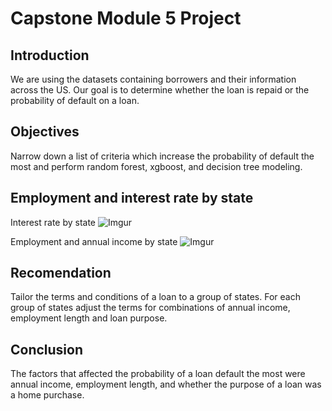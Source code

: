 # Capstone Module 5 Project 

## Introduction
We are using the datasets containing borrowers and their information across the US. Our goal is to determine whether the loan is repaid or the probability of default on a loan. 
 

## Objectives
Narrow down a list of criteria which increase the probability of default the most and perform random forest, xgboost, and decision tree modeling. 


## Employment and interest rate by state

Interest rate by state
![Imgur](https://i.imgur.com/WvWivEh.png)

Employment and annual income by state
![Imgur](https://i.imgur.com/LSbBFcs.png)




## Recomendation


Tailor the terms and conditions of a loan to a group of states. For each group of states adjust the terms for combinations of annual income, employment length and loan purpose.




## Conclusion

The factors that affected the probability of a loan default the most were annual income, employment length, and whether the purpose of a loan was a home purchase.











